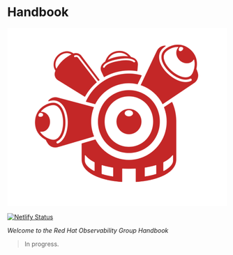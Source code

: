 # Handbook

![RHOBS](content/images/rhobs-logo-white.png)

[![Netlify Status](https://api.netlify.com/api/v1/badges/f0764fff-c6f4-46e5-8b46-e265782f42f1/deploy-status)](https://app.netlify.com/sites/rhobs-handbook/deploys)

*Welcome to the Red Hat Observability Group Handbook*

> In progress.
